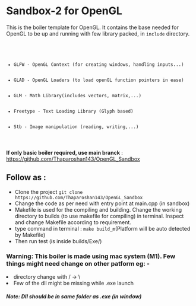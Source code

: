 # Sandbox-2 for OpenGL

This is the boiler template for OpenGL. It contains the base needed for OpenGL to be up and running with few library packed, in <code>include</code> directory. 

<code>
<ul>
  <li>GLFW - OpenGL Context (for creating windows, handling inputs...)</li>
  <li>GLAD - OpenGL Loaders (to load openGL function pointers in ease)</li>
  <li>GLM - Math Library(includes vectors, matrix,...)</li>
  <li>Freetype - Text Loading Library (Glyph based)</li>
  <li>Stb - Image manipulation (reading, writing,...)</li>
</ul>
</code>

<b>If only basic boiler required, use main branck</b> : https://github.com/Thaparoshan143/OpenGL_Sandbox
<h2>Follow as :</h2>
<ul>
  <li>Clone the project <code>git clone https://github.com/Thaparoshan143/OpenGL_Sandbox</code></li>
  <li>Change the code as per need with entry point at main.cpp (in sandbox)</li>
  <li>Makefile is used for the compiling and building. Change the working directory to builds (to use makefile for compiling) in terminal. Inspect and change Makefile according to requirement.</li>
  <li>type command in terminal : <code>make build_m</code>(Platform will be auto detected by Makefile)</li>
  <li>Then run test (is inside builds/Exe/)</li>
</ul>

### Warning: This boiler is made using mac system (M1). Few things might need change on other patform eg: -
<li>directory change with / -> \</li>
<li>Few of the dll might be missing while .exe launch</li>

<h5>Note: Dll should be in same folder as .exe (in window)<h5>
